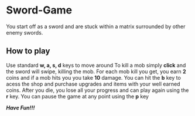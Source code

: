 # Sword-Game
You start off as a sword and are stuck within a matrix surrounded by other enemy swords. 

## How to play
Use standard **w, a, s, d** keys to move around
To kill a mob simply **click** and the sword will swipe, killing the mob.
For each mob kill you get, you earn **2** coins and if a mob hits you  you take **10** damage.
You can hit the **b** key to acess the shop and purchase upgrades and items with your well earned coins.
After you die, you lose all your progress and can play again using the **r** key.
You can pause the game at any point using the **p** key 

***Have Fun!!!***
